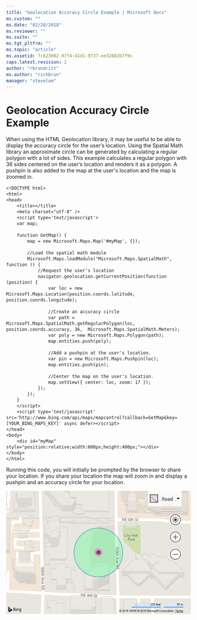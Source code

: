 ```yaml
---
title: "Geolocation Accuracy Circle Example | Microsoft Docs"
ms.custom: ""
ms.date: "02/28/2018"
ms.reviewer: ""
ms.suite: ""
ms.tgt_pltfrm: ""
ms.topic: "article"
ms.assetid: fc623082-97f4-41d1-9737-ee32882b7f9c
caps.latest.revision: 2
author: "rbrundritt"
ms.author: "richbrun"
manager: "stevelom"
---
```

# Geolocation Accuracy Circle Example
When using the HTML Geolocation library, it may be useful to be able to display the accuracy circle for the user’s location. Using the Spatial Math library an approximate circle can be generated by calculating a regular polygon with a lot of sides. This example calculates a regular polygon with 36 sides centered on the user’s location and renders it as a polygon. A pushpin is also added to the map at the user's location and the map is zoomed in. 

```
<!DOCTYPE html>
<html>
<head>
    <title></title>
    <meta charset="utf-8" />
	<script type='text/javascript'>
    var map;

    function GetMap() {
        map = new Microsoft.Maps.Map('#myMap', {});

        //Load the spatial math module
        Microsoft.Maps.loadModule("Microsoft.Maps.SpatialMath", function () {
            //Request the user's location
            navigator.geolocation.getCurrentPosition(function (position) {
                var loc = new Microsoft.Maps.Location(position.coords.latitude, position.coords.longitude);

                //Create an accuracy circle
                var path = Microsoft.Maps.SpatialMath.getRegularPolygon(loc, position.coords.accuracy, 36,  Microsoft.Maps.SpatialMath.Meters);
                var poly = new Microsoft.Maps.Polygon(path);
                map.entities.push(poly);

                //Add a pushpin at the user's location.
                var pin = new Microsoft.Maps.Pushpin(loc);
                map.entities.push(pin);

                //Center the map on the user's location.
                map.setView({ center: loc, zoom: 17 });
            });
        });
    }
    </script>
    <script type='text/javascript' src='http://www.bing.com/api/maps/mapcontrol?callback=GetMap&key=[YOUR_BING_MAPS_KEY]' async defer></script>
</head>
<body>
    <div id="myMap" style="position:relative;width:600px;height:400px;"></div>
</body>
</html>
```

Running this code, you will initially be prompted by the browser to share your location. If you share your location the map will zoom in and display a pushpin and an accuracy circle for your location.

![BMV8_SpatialMathGeolocationAccuracyCircle](../v8-web-control/media/bmv8-spatialmathgeolocationaccuracycircle.PNG)